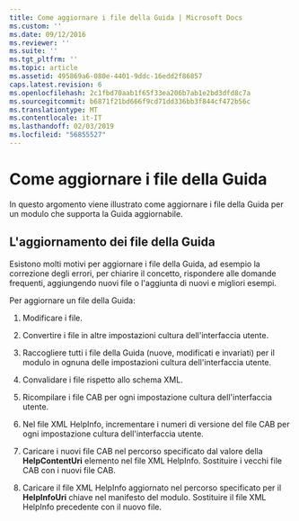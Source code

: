 ```yaml
---
title: Come aggiornare i file della Guida | Microsoft Docs
ms.custom: ''
ms.date: 09/12/2016
ms.reviewer: ''
ms.suite: ''
ms.tgt_pltfrm: ''
ms.topic: article
ms.assetid: 495869a6-080e-4401-9ddc-16edd2f86857
caps.latest.revision: 6
ms.openlocfilehash: 2c1fbd70aab1f65f33ea206b7ab1e2bd3dfd8c7a
ms.sourcegitcommit: b6871f21bd666f9cd71dd336bb3f844cf472b56c
ms.translationtype: MT
ms.contentlocale: it-IT
ms.lasthandoff: 02/03/2019
ms.locfileid: "56855527"
---
```

# <a name="how-to-update-help-files"></a>Come aggiornare i file della Guida

In questo argomento viene illustrato come aggiornare i file della Guida per un modulo che supporta la Guida aggiornabile.

## <a name="updating-help-files"></a>L'aggiornamento dei file della Guida

Esistono molti motivi per aggiornare i file della Guida, ad esempio la correzione degli errori, per chiarire il concetto, rispondere alle domande frequenti, aggiungendo nuovi file o l'aggiunta di nuovi e migliori esempi.

Per aggiornare un file della Guida:

1. Modificare i file.

2. Convertire i file in altre impostazioni cultura dell'interfaccia utente.

3. Raccogliere tutti i file della Guida (nuove, modificati e invariati) per il modulo in ognuna delle impostazioni cultura dell'interfaccia utente.

4. Convalidare i file rispetto allo schema XML.

5. Ricompilare i file CAB per ogni impostazione cultura dell'interfaccia utente.

6. Nel file XML HelpInfo, incrementare i numeri di versione del file CAB per ogni impostazione cultura dell'interfaccia utente.

7. Caricare i nuovi file CAB nel percorso specificato dal valore della **HelpContentUri** elemento nel file XML HelpInfo. Sostituire i vecchi file CAB con i nuovi file CAB.

8. Caricare il file XML HelpInfo aggiornato nel percorso specificato per il **HelpInfoUri** chiave nel manifesto del modulo. Sostituire il file XML HelpInfo precedente con il nuovo file.